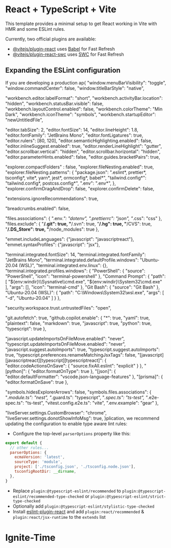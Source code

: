 # React + TypeScript + Vite

This template provides a minimal setup to get React working in Vite with HMR and some ESLint rules.

Currently, two official plugins are available:

- [@vitejs/plugin-react](https://github.com/vitejs/vite-plugin-react/blob/main/packages/plugin-react/README.md) uses [Babel](https://babeljs.io/) for Fast Refresh
- [@vitejs/plugin-react-swc](https://github.com/vitejs/vite-plugin-react-swc) uses [SWC](https://swc.rs/) for Fast Refresh

## Expanding the ESLint configuration

If you are developing a production ap{
  "window.menuBarVisibility": "toggle",
  "window.commandCenter": false,
  "window.titleBarStyle": "native",
  
  "workbench.editor.labelFormat": "short",
  "workbench.activityBar.location": "hidden",
  "workbench.statusBar.visible": false,
  "workbench.layoutControl.enabled": false,
  "workbench.colorTheme": "Min Dark",
  "workbench.iconTheme": "symbols",
  "workbench.startupEditor": "newUntitledFile",
  
  "editor.tabSize": 2,
  "editor.fontSize": 14,
  "editor.lineHeight": 1.8,
  "editor.fontFamily": "JetBrains Mono",
  "editor.fontLigatures": true,
  "editor.rulers": [80, 120],
  "editor.semanticHighlighting.enabled": false,
  "editor.inlineSuggest.enabled": true,
  "editor.renderLineHighlight": "gutter",
  "editor.scrollbar.vertical": "hidden",
  "editor.scrollbar.horizontal": "hidden",
  "editor.parameterHints.enabled": false,
  "editor.guides.bracketPairs": true,

  "explorer.compactFolders" :  false,
  "explorer.fileNesting.enabled": true,
  "explorer.fileNesting.patterns": {
    "package.json": ".eslint*, prettier*, tsconfig*, vite*, yarn*, jest*, ormconfig*, babel*",
    "tailwind.config*": "tailwind.config*, postcss.config*",
    ".env": ".env*",
  },
  "explorer.confirmDragAndDrop": false,
  "explorer.confirmDelete": false,

  "extensions.ignoreRecommendations": true,

  "breadcrumbs.enabled": false,

  "files.associations": {
    ".env.*": "dotenv",
    ".prettierrc": "json",
    "*.css": "css"
  },
  "files.exclude": {
    "**/.git": true,
    "**/.svn": true,
    "**/.hg": true,
    "**/CVS": true,
    "**/.DS_Store": true,
    "**/node_modules": true
  },

  "emmet.includeLanguages": {"javascript": "javascriptreact"},
  "emmet.syntaxProfiles": {"javascript": "jsx"},

  "terminal.integrated.fontSize": 14,
  "terminal.integrated.fontFamily": "JetBrains Mono",
  "terminal.integrated.defaultProfile.windows": "Ubuntu-20.04 (WSL)",
  "terminal.integrated.env.linux": {},
  "terminal.integrated.profiles.windows": {
    "PowerShell": {
      "source": "PowerShell",
      "icon": "terminal-powershell"
    },
    "Command Prompt": {
      "path": [
        "${env:windir}\\Sysnative\\cmd.exe",
        "${env:windir}\\System32\\cmd.exe"
      ],
      "args": [],
      "icon": "terminal-cmd"
    },
    "Git Bash": {
      "source": "Git Bash"
    },
    "Ubuntu-20.04 (WSL)": {
      "path": "C:\\Windows\\System32\\wsl.exe",
      "args": [
        "-d",
        "Ubuntu-20.04"
      ]
    }
  },
 
  "security.workspace.trust.untrustedFiles": "open",
  
  "git.autofetch": true,
  "github.copilot.enable": {
    "*": true,
    "yaml": true,
    "plaintext": false,
    "markdown": true,
    "javascript": true,
    "python": true,
    "typescript": true
  },

  "javascript.updateImportsOnFileMove.enabled": "never", 
  "typescript.updateImportsOnFileMove.enabled": "never", 
  "javascript.suggest.autoImports": true,
  "typescript.suggest.autoImports": true,
  "typescript.preferences.renameMatchingJsxTags": false,
  "[javascript][javascriptreact][typescript][typescriptreact]": {
    "editor.codeActionsOnSave": {
      "source.fixAll.eslint": "explicit"
    }
  },
  "[python]": {
    "editor.formatOnType": true
  },
  "[json]": {
    "editor.defaultFormatter": "vscode.json-language-features"
  },
  "[prisma]": {
    "editor.formatOnSave": true
  },

  "symbols.hidesExplorerArrows": false,
  "symbols.files.associations": {
    "*.module.ts": "nest",
    "*.guard.ts": "typescript",
    "*.spec.ts": "ts-test",
    "*.e2e-spec.ts": "ts-test",
    "vitest.config.e2e.ts": "vite",
    ".env.example": "gear"
  },

  "liveServer.settings.CustomBrowser": "chrome",
  "liveServer.settings.donotShowInfoMsg": true,
}plication, we recommend updating the configuration to enable type aware lint rules:

- Configure the top-level `parserOptions` property like this:

```js
export default {
  // other rules...
  parserOptions: {
    ecmaVersion: 'latest',
    sourceType: 'module',
    project: ['./tsconfig.json', './tsconfig.node.json'],
    tsconfigRootDir: __dirname,
  },
}
```

- Replace `plugin:@typescript-eslint/recommended` to `plugin:@typescript-eslint/recommended-type-checked` or `plugin:@typescript-eslint/strict-type-checked`
- Optionally add `plugin:@typescript-eslint/stylistic-type-checked`
- Install [eslint-plugin-react](https://github.com/jsx-eslint/eslint-plugin-react) and add `plugin:react/recommended` & `plugin:react/jsx-runtime` to the `extends` list
# Ignite-Time
